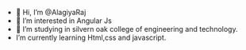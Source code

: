 - 👋 Hi, I’m @AlagiyaRaj
- 👀 I’m interested in Angular Js
- 🌱 I’m studying in silvern oak college of engineering and technology.
- I’m currently learning Html,css and javascript.

<!---
AlagiyaRaj/AlagiyaRaj is a ✨ special ✨ repository because its `README.md` (this file) appears on your GitHub profile.
You can click the Preview link to take a look at your changes.
--->
